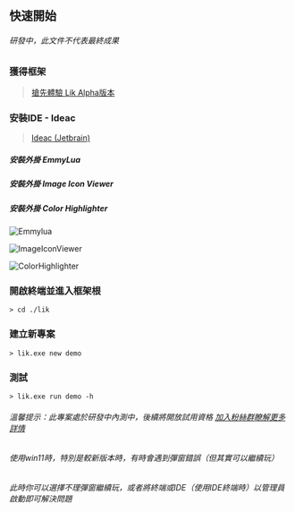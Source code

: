 ## 快速開始

###### 研發中，此文件不代表最終成果

### 獲得框架

> <a target="_blank" href="https://afdian.net/a/hunzsig">搶先體驗 Lik Alpha版本</a>

### 安裝IDE - Ideac

> <a target="_blank" href="https://www.jetbrains.com/idea/download/#section=windows">Ideac (Jetbrain)</a>

##### 安裝外掛 EmmyLua

##### 安裝外掛 Image Icon Viewer

##### 安裝外掛 Color Highlighter

![Emmylua](/assets/emmylua.png)

![ImageIconViewer](/assets/imageIconViewer.png)

![ColorHighlighter](/assets/colorHighlighter.png)

### 開啟終端並進入框架根

```
> cd ./lik
```

### 建立新專案

```
> lik.exe new demo
```

### 測試

```
> lik.exe run demo -h
```

###### 溫馨提示：此專案處於研發中內測中，後續將開放試用資格 <a target="_blank" href="https://afdian.net/a/hunzsig">加入粉絲群瞭解更多詳情</a>

###### 使用win11時，特別是較新版本時，有時會遇到彈窗錯誤（但其實可以繼續玩）

###### 此時你可以選擇不理彈窗繼續玩，或者將終端或IDE（使用IDE終端時）以管理員啟動即可解決問題

